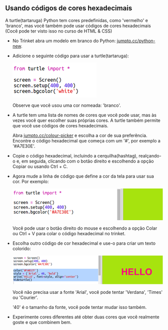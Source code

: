 ## Usando códigos de cores hexadecimais

A turtle(tartaruga) Python tem cores predefinidas, como 'vermelho' e 'branco', mas você também pode usar códigos de cores hexadecimais (Cocê pode ter visto isso no curso de HTML & CSS)

+ No Trinket abra um modelo em branco do Python: <a href="http://jumpto.cc/python-new" target="_blank">jumpto.cc/python-new</a>.

+ Adicione o seguinte código para usar a turtle(tartaruga):
    
    ![screenshot](images/colourful-setup.png)
    
    Observe que você usou uma cor nomeada: 'branco'.

+ A turtle tem uma lista de nomes de cores que você pode usar, mas às vezes você quer escolher suas próprias cores. A turtle também permite que você use códigos de cores hexadecimais.
    
    Abra <a href="http://jumpto.cc/colour-picker" target="_blank">jumpto.cc/colour-picker</a> e escolha a cor de sua preferência. Encontre o código hexadecimal que começa com um '#', por exemplo a '#A7E30E'.

+ Copie o código hexadecimal, incluindo a cerquilha(hashtag), realçando-o e, em seguida, clicando com o botão direito e escolhendo a opção Copiar ou usando Ctrl + C.

+ Agora mude a linha de código que define a cor da tela para usar sua cor. Por exemplo:
    
    ![screenshot](images/colourful-background.png)
    
    Você pode usar o botão direito do mouse e escolhendo a opção Colar ou Ctrl + V para colar o código hexadecimal no trinket.

+ Escolha outro código de cor hexadecimal e use-o para criar um texto colorido:
    
    ![screenshot](images/colourful-write.png)
    
    Você não precisa usar a fonte 'Arial', você pode tentar 'Verdana', 'Times' ou 'Courier'.
    
    '40' é o tamanho da fonte, você pode tentar mudar isso também.

+ Experimente cores diferentes até obter duas cores que você realmente goste e que combinem bem.